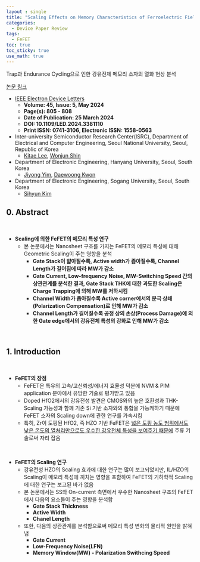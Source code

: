 ```yaml
---
layout : single
title: "Scaling Effects on Memory Characteristics of Ferroelectric Field-Effect Transistors"
categories: 
  - Device Paper Review
tags:
  - FeFET
toc: true
toc_sticky: true
use_math: true
---
```


Trap과 Endurance Cycling으로 인한 강유전체 메모리 소자의 열화 현상 분석      

[논문 링크](https://ieeexplore.ieee.org/document/10478683)     

- [IEEE Electron Device Letters](https://ieeexplore.ieee.org/xpl/RecentIssue.jsp?punumber=55)   
  - **Volume: 45, Issue: 5, May 2024**   
  - **Page(s): 805 - 808**  
  - **Date of Publication: 25 March 2024**   
  - **DOI: 10.1109/LED.2024.3381110**    
  - **Print ISSN: 0741-3106, Electronic ISSN: 1558-0563**   
- Inter-university Semiconductor Research Center(ISRC), Department of Electrical and Computer Engineering, Seoul National University, Seoul, Republic of Korea    
  - [Kitae Lee](https://ieeexplore.ieee.org/author/37086309825), [Wonjun Shin](https://ieeexplore.ieee.org/author/37086992826)      
- Department of Electronic Engineering, Hanyang University, Seoul, South Korea   
  - [Jiyong Yim](https://ieeexplore.ieee.org/author/37088949170), [Daewoong Kwon](https://ieeexplore.ieee.org/author/37402105900)   
- Department of Electronic Engineering, Sogang University, Seoul, South Korea   
  - [Sihyun Kim](https://ieeexplore.ieee.org/author/37085805964)   

## 0. Abstract   

&nbsp;

- **Scaling에 의한 FeFET의 메모리 특성 연구**   
  - 본 논문에서는 Nanosheet 구조를 가지는 FeFET의 메모리 특성에 대해 Geometric Scaling이 주는 영향을 분석   
    - **Gate Stack이 얇아질수록, Active width가 좁아질수록, Channel Length가 길어짐에 따라 MW가 감소**    
    - **Gate Current, Low-frequency Noise, MW-Switching Speed 간의 상관관계를 분석한 결과, Gate Stack THK에 대한 과도한 Scaling은 Charge Trapping에 의해 MW를 저하시킴**   
    - **Channel Width가 좁아질수록 Active corner에서의 분극 상쇄(Polarization Compensation)로 인해 MW가 감소**    
    - **Channel Length가 길어질수록 공정 상의 손상(Process Damage)에 의한 Gate edge에서의 강유전체 특성의 강화로 인해 MW가 감소**      

&nbsp;

## 1. Introduction   

&nbsp;

- **FeFET의 장점**   
  - FeFET은 특유의 고속/고신뢰성/에너지 효율성 덕분에 NVM & PIM application 분야에서 유망한 기술로 평가받고 있음   
  - Doped HfO2에서의 강유전성 발견은 CMOS와의 높은 호환성과 THK-Scaling 가능성과 함께 기존 Si 기반 소자와의 통합을 가능케하기 때문에 FeFET 소자의 Scaling down에 관한 연구를 가속시킴    
  - 특히, Zr이 도핑된 HfO2, 즉 HZO 기반 FeFET은 [넓은 도핑 농도 범위에서도 낮은 온도의 열처리만으로도 우수한 강유전체 특성을 보여주기 때문에](https://miniharu22.github.io/device%20paper%20review/fe0/) 주류 기술로써 자리 잡음   

&nbsp;

- **FeFET의 Scaling 연구**   
  - 강유전성 HZO의 Scaling 효과에 대한 연구는 많이 보고되었지만, IL/HZO의 Scaling이 메모리 특성에 끼치는 영향을 포함하여 FeFET의 기하학적 Scaling에 대한 연구는 보고된 바가 없음   
  - 본 논문에서는 SS와 On-current 측면에서 우수한 Nanosheet 구조의 FeFET에서 다음의 요소들이 주는 영향을 분석함   
    - **Gate Stack Thickness**    
    - **Active Width**    
    - **Chanel Length**      
  - 또한, 다음의 상관관계를 분석함으로써 메모리 특성 변화의 물리적 원인을 밝혀냄   
    - **Gate Current**   
    - **Low-Frequency Noise(LFN)**   
    - **Memory Window(MW) - Polarization Swithcing Speed**    

&nbsp;

